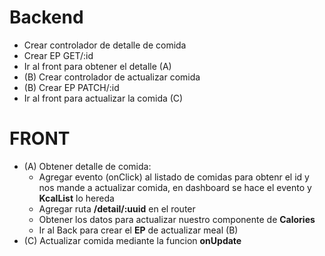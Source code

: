 # Backend

* Crear controlador de detalle de comida
* Crear EP GET/:id
* Ir al front para obtener el detalle (A)
* (B) Crear controlador de actualizar comida
* (B) Crear EP PATCH/:id
* Ir al front para actualizar la comida (C)


# FRONT
* (A) Obtener detalle de comida:
  * Agregar evento (onClick) al listado de comidas para obtenr el id y nos mande a actualizar comida, en dashboard se hace el evento y **KcalList** lo hereda
  * Agregar ruta **/detail/:uuid** en el router
  * Obtener los datos para actualizar nuestro componente de **Calories**
  * Ir al Back para crear el **EP** de actualizar meal (B)
* (C) Actualizar comida mediante la funcion **onUpdate**